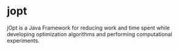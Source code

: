 # jopt
jOpt is a Java Framework for reducing work and time spent while developing optimization algorithms and performing computational experiments.
